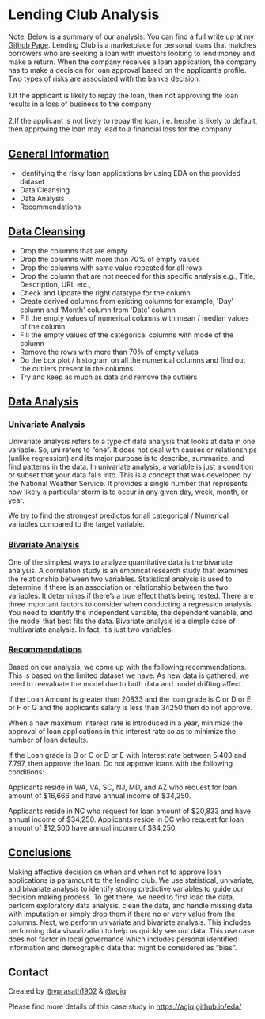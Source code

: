 # Lending Club Analysis
Note: Below is a summary of our analysis.  You can find a full write up at my [Github Page](https://agiq.github.io/eda/).
Lending Club is a marketplace for personal loans that matches borrowers who are seeking a loan with investors looking to lend money and make a return.
When the company receives a loan application, the company has to make a decision for loan approval based on the applicant’s profile. Two types of risks are associated with the bank’s decision:<br> <br>
1.If the applicant is likely to repay the loan, then not approving the loan results in a loss of business to the company <br> <br>
2.If the applicant is not likely to repay the loan, i.e. he/she is likely to default, then approving the loan may lead to a financial loss for the company


## [General Information](https://agiq.github.io/eda/#problem-statement)
- Identifying the risky loan applications by using EDA on the provided dataset
- Data Cleansing
- Data Analysis
- Recommendations

## [Data Cleansing](https://agiq.github.io/eda/#data-cleaning)
- Drop the columns that are empty
- Drop the columns with more than 70% of empty values
- Drop the columns with same value repeated for all rows
- Drop the column that are not needed for this specific analysis e.g., Title, Description, URL etc.,
- Check and Update the right datatype for the column
- Create derived columns from existing columns for example, 'Day' column and 'Month' column from 'Date' column
- Fill the empty values of numerical columns with mean / median values of the column
- Fill the empty values of the categorical columns with mode of the column
- Remove the rows with more than 70% of empty values
- Do the box plot / histogram on all the numerical columns and find out the outliers present in the columns
- Try and keep as much as data and remove the outliers

## [Data Analysis](https://agiq.github.io/eda/#data-analysis)

### [Univariate Analysis](https://agiq.github.io/eda/#univariate-analysis)
Univariate analysis refers to a type of data analysis that looks at data in one variable. So, uni refers to “one”. It does not deal with causes or relationships (unlike regression) and its major purpose is to describe, summarize, and find patterns in the data. In univariate analysis, a variable is just a condition or subset that your data falls into. This is a concept that was developed by the National Weather Service. It provides a single number that represents how likely a particular storm is to occur in any given day, week, month, or year.

We try to find the strongest predictos for all categorical / Numerical variables compared to the target variable.

### [Bivariate Analysis](https://agiq.github.io/eda/#bivariate-analysis)
One of the simplest ways to analyze quantitative data is the bivariate analysis. A correlation study is an empirical research study that examines the relationship between two variables. Statistical analysis is used to determine if there is an association or relationship between the two variables. It determines if there’s a true effect that’s being tested. There are three important factors to consider when conducting a regression analysis. You need to identify the independent variable, the dependent variable, and the model that best fits the data. Bivariate analysis is a simple case of multivariate analysis. In fact, it’s just two variables.

### [Recommendations](https://agiq.github.io/eda/#recommendations)
Based on our analysis, we come up with the following recommendations. This is based on the limited dataset we have. As new data is gathered, we need to reevaluate the model due to both data and model drifting affect.

If the Loan Amount is greater than 20833 and the loan grade is C or D or E or F or G and the applicants salary is less than 34250 then do not approve.

When a new maximum interest rate is introduced in a year, minimize the approval of loan applications in this interest rate so as to minimize the number of loan defaults.

If the Loan grade is B or C or D or E with Interest rate between 5.403 and 7.797, then approve the loan. Do not approve loans with the following conditions:

Applicants reside in WA, VA, SC, NJ, MD, and AZ who request for loan amount of $16,666 and have annual income of $34,250.

Applicants reside in NC who request for loan amount of $20,833 and have annual income of $34,250.
Applicants reside in DC who request for loan amount of $12,500 have annual income of $34,250.

<!-- You don't have to answer all the questions - just the ones relevant to your project. -->

## [Conclusions](https://agiq.github.io/eda/#conclusion)
Making affective decision on when and when not to approve loan applications is paramount to the lending club. We use statistical, univariate, and bivariate analysis to identify strong predictive variables to guide our decision making process. To get there, we need to first load the data, perform exploratory data analysis, clean the data, and handle missing data with imputation or simply drop them if there no or very value from the columns. Next, we perform univariate and bivariate analysis. This includes performing data visualization to help us quickly see our data. This use case does not factor in local governance which includes personal identified information and demographic data that might be considered as “bias”.


## Contact
Created by [@vprasath1902](https://github.com/vprasath1902) & [@agiq](https://github.com/agiq)

Please find more details of this case study in https://agiq.github.io/eda/
